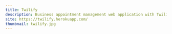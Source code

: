 ```yaml
---
title: Twilify
description: Business appointment management web application with Twilio API for managing appointment's location and time via phone calls.
site: https://twilify.herokuapp.com/
thumbnail: twilify.jpg
---
```

